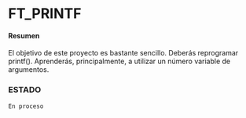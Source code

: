 # FT_PRINTF

#### Resumen
El objetivo de este proyecto es bastante sencillo. Deberás reprogramar printf().
Aprenderás, principalmente, a utilizar un número variable de argumentos.

### ESTADO

```En proceso```
